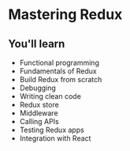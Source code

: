 # Mastering Redux
## You'll learn

- Functional programming
- Fundamentals of Redux
- Build Redux from scratch
- Debugging
- Writing clean code
- Redux store
- Middleware
- Calling APIs
- Testing Redux apps
- Integration with React
